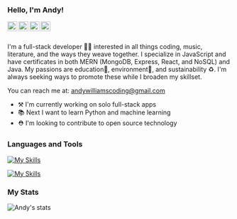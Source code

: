 ### Hello, I'm Andy!

<a href="https://www.linkedin.com/in/andrewcharleswilliams/">
  <img align="left" alt="Andy's LinkedIn" width="22px" src="https://raw.githubusercontent.com/peterthehan/peterthehan/master/assets/linkedin.svg" />
</a>
<a href="https://leetcode.com/acwilliams/">
  <img align="left" alt="Andy's leetcode" width="22px" src="https://cdn.jsdelivr.net/npm/simple-icons@3.0.1/icons/leetcode.svg" />
</a>
<a href="https://www.codewars.com/users/andycwilliams" target="blank"><img align="left" src="https://cdn.jsdelivr.net/npm/simple-icons@3.0.1/icons/codewars.svg" alt="Andy's Codewars" height="22px" width="22px" /></a>
<a href="https://stackoverflow.com/users/15759272/andy" target="blank"><img align="left" src="https://cdn.jsdelivr.net/npm/simple-icons@3.0.1/icons/stackoverflow.svg" alt="Andy's Stackoverflow" height="22px" width="22px" /></a><br><br>
<!--
<a href="https://www.hackerrank.com/" target="blank"><img align="left" src="https://cdn.jsdelivr.net/npm/simple-icons@3.0.1/icons/hackerrank.svg" alt="Andy's Hackerrank" height="22" width="22" /></a>
-->

I'm a full-stack developer 👨‍💻 interested in all things coding, music, literature, and the ways they weave together. I specialize in JavaScript and have certificates in both MERN (MongoDB, Express, React, and NoSQL) and Java. My passions are education🏫, environment🌱, and sustainability ♻. I'm always seeking ways to promote these while I broaden my skillset.

You can reach me at: andywilliamscoding@gmail.com

- ⚒ I'm currently working on solo full-stack apps
- 📚 Next I want to learn Python and machine learning
- ⛑ I'm looking to contribute to open source technology

<!--
- 📚 I am currently learning
- 🤝 I'm looking to collaborate
- ❔ Ask me about
- 🎉 Fun fact: 
-->

### Languages and Tools

[![My Skills](https://skills.thijs.gg/icons?i=js,react,html,css,bootstrap&theme=light)](https://skills.thijs.gg)

[![My Skills](https://skills.thijs.gg/icons?i=java,mongodb,expressjs,nodejs,mysql,graphql,docker,spring,heroku,netlify&theme=light)](https://skills.thijs.gg)
<!--
[![My Skills](https://skills.thijs.gg/icons?i=js,java,mongodb,expressjs,react,nodejs,html,css,mysql,bootstrap,graphql,docker,spring,heroku,netlify&theme=light)](https://skills.thijs.gg)
[![My Skills](https://skills.thijs.gg/icons?i=js,java,mongodb,expressjs,react,nodejs,html,css,jquery,kubernetes,mysql,tailwind,bootstrap,apollo,graphql,firebase,docker,spring,heroku,netlify,circleci&theme=light)](https://skills.thijs.gg)
-->
### My Stats

<p><img align="center" src="https://github-readme-stats.vercel.app/api/top-langs?username=andycwilliams&show_icons=true&locale=en&layout=compact" alt="Andy's stats" />

<!--
![LinkedIn](https://img.shields.io/badge/linkedin-%230077B5.svg?style=for-the-badge&logo=linkedin&logoColor=white)
![Gmail](https://img.shields.io/badge/Gmail-D14836?style=for-the-badge&logo=gmail&logoColor=white)
![Slack](https://img.shields.io/badge/Slack-4A154B?style=for-the-badge&logo=slack&logoColor=white)
![WhatsApp](https://img.shields.io/badge/WhatsApp-25D366?style=for-the-badge&logo=whatsapp&logoColor=white)
-->
